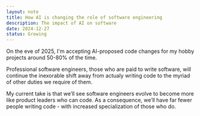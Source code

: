 ```yaml
---
layout: note
title: How AI is changing the role of software engineering
description: The impact of AI on software
date: 2024-12-27
status: Growing
---
```


On the eve of 2025, I'm accepting AI-proposed code changes for my hobby projects around 50-80% of the time.

Professional software engineers, those who are paid to write software, will continue the inexorable shift
away from actualy writing code to the myriad of other duties we require of them.

My current take is that we’ll see software engineers evolve to become more like product leaders who can code. As a
consequence, we’ll have far fewer people writing code - with increased specialization of those who do.